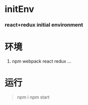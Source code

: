 # initEnv
### react+redux initial environment
# 环境
1) npm webpack react redux ... 

# 运行
> npm i
> npm start

